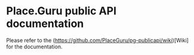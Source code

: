 # Place.Guru public API documentation

Please refer to the (https://github.com/PlaceGuru/pg-publicapi/wiki)[Wiki] for the documentation.
